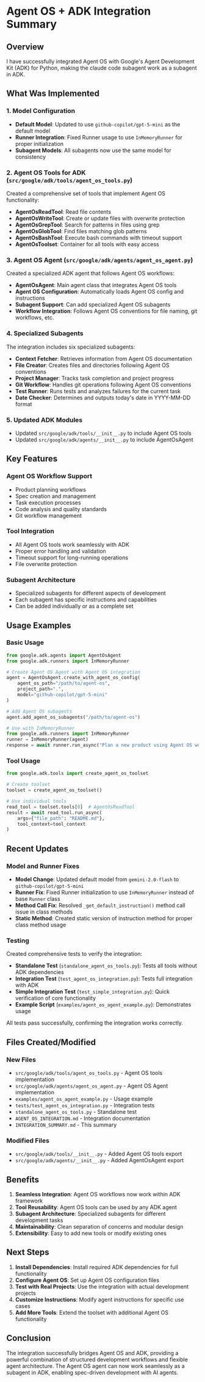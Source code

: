 # Agent OS + ADK Integration Summary

## Overview

I have successfully integrated Agent OS with Google's Agent Development Kit (ADK) for Python, making the claude code subagent work as a subagent in ADK.

## What Was Implemented

### 1. Model Configuration
- **Default Model**: Updated to use `github-copilot/gpt-5-mini` as the default model
- **Runner Integration**: Fixed Runner usage to use `InMemoryRunner` for proper initialization
- **Subagent Models**: All subagents now use the same model for consistency

### 2. Agent OS Tools for ADK (`src/google/adk/tools/agent_os_tools.py`)

Created a comprehensive set of tools that implement Agent OS functionality:

- **AgentOsReadTool**: Read file contents
- **AgentOsWriteTool**: Create or update files with overwrite protection
- **AgentOsGrepTool**: Search for patterns in files using grep
- **AgentOsGlobTool**: Find files matching glob patterns
- **AgentOsBashTool**: Execute bash commands with timeout support
- **AgentOsToolset**: Container for all tools with easy access

### 3. Agent OS Agent (`src/google/adk/agents/agent_os_agent.py`)

Created a specialized ADK agent that follows Agent OS workflows:

- **AgentOsAgent**: Main agent class that integrates Agent OS tools
- **Agent OS Configuration**: Automatically loads Agent OS config and instructions
- **Subagent Support**: Can add specialized Agent OS subagents
- **Workflow Integration**: Follows Agent OS conventions for file naming, git workflows, etc.

### 4. Specialized Subagents

The integration includes six specialized subagents:

- **Context Fetcher**: Retrieves information from Agent OS documentation
- **File Creator**: Creates files and directories following Agent OS conventions
- **Project Manager**: Tracks task completion and project progress
- **Git Workflow**: Handles git operations following Agent OS conventions
- **Test Runner**: Runs tests and analyzes failures for the current task
- **Date Checker**: Determines and outputs today's date in YYYY-MM-DD format

### 5. Updated ADK Modules

- Updated `src/google/adk/tools/__init__.py` to include Agent OS tools
- Updated `src/google/adk/agents/__init__.py` to include AgentOsAgent

## Key Features

### Agent OS Workflow Support
- Product planning workflows
- Spec creation and management
- Task execution processes
- Code analysis and quality standards
- Git workflow management

### Tool Integration
- All Agent OS tools work seamlessly with ADK
- Proper error handling and validation
- Timeout support for long-running operations
- File overwrite protection

### Subagent Architecture
- Specialized subagents for different aspects of development
- Each subagent has specific instructions and capabilities
- Can be added individually or as a complete set

## Usage Examples

### Basic Usage
```python
from google.adk.agents import AgentOsAgent
from google.adk.runners import InMemoryRunner

# Create Agent OS Agent with Agent OS integration
agent = AgentOsAgent.create_with_agent_os_config(
    agent_os_path="/path/to/agent-os",
    project_path=".",
    model="github-copilot/gpt-5-mini"
)

# Add Agent OS subagents
agent.add_agent_os_subagents("/path/to/agent-os")

# Use with InMemoryRunner
from google.adk.runners import InMemoryRunner
runner = InMemoryRunner(agent)
response = await runner.run_async("Plan a new product using Agent OS workflows")
```

### Tool Usage
```python
from google.adk.tools import create_agent_os_toolset

# Create toolset
toolset = create_agent_os_toolset()

# Use individual tools
read_tool = toolset.tools[0]  # AgentOsReadTool
result = await read_tool.run_async(
    args={"file_path": "README.md"},
    tool_context=tool_context
)
```

## Recent Updates

### Model and Runner Fixes
- **Model Change**: Updated default model from `gemini-2.0-flash` to `github-copilot/gpt-5-mini`
- **Runner Fix**: Fixed Runner initialization to use `InMemoryRunner` instead of base `Runner` class
- **Method Call Fix**: Resolved `_get_default_instruction()` method call issue in class methods
- **Static Method**: Created static version of instruction method for proper class method usage

### Testing

Created comprehensive tests to verify the integration:

- **Standalone Test** (`standalone_agent_os_tools.py`): Tests all tools without ADK dependencies
- **Integration Test** (`test_agent_os_integration.py`): Tests full integration with ADK
- **Simple Integration Test** (`test_simple_integration.py`): Quick verification of core functionality
- **Example Script** (`examples/agent_os_agent_example.py`): Demonstrates usage

All tests pass successfully, confirming the integration works correctly.

## Files Created/Modified

### New Files
- `src/google/adk/tools/agent_os_tools.py` - Agent OS tools implementation
- `src/google/adk/agents/agent_os_agent.py` - Agent OS Agent implementation
- `examples/agent_os_agent_example.py` - Usage example
- `tests/test_agent_os_integration.py` - Integration tests
- `standalone_agent_os_tools.py` - Standalone test
- `AGENT_OS_INTEGRATION.md` - Integration documentation
- `INTEGRATION_SUMMARY.md` - This summary

### Modified Files
- `src/google/adk/tools/__init__.py` - Added Agent OS tools export
- `src/google/adk/agents/__init__.py` - Added AgentOsAgent export

## Benefits

1. **Seamless Integration**: Agent OS workflows now work within ADK framework
2. **Tool Reusability**: Agent OS tools can be used by any ADK agent
3. **Subagent Architecture**: Specialized subagents for different development tasks
4. **Maintainability**: Clean separation of concerns and modular design
5. **Extensibility**: Easy to add new tools or modify existing ones

## Next Steps

1. **Install Dependencies**: Install required ADK dependencies for full functionality
2. **Configure Agent OS**: Set up Agent OS configuration files
3. **Test with Real Projects**: Use the integration with actual development projects
4. **Customize Instructions**: Modify agent instructions for specific use cases
5. **Add More Tools**: Extend the toolset with additional Agent OS functionality

## Conclusion

The integration successfully bridges Agent OS and ADK, providing a powerful combination of structured development workflows and flexible agent architecture. The Agent OS agent can now work seamlessly as a subagent in ADK, enabling spec-driven development with AI agents.
